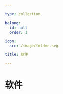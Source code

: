 ```yaml
---

type: collection

belong:
  id: null
  order: 1

icon:
  src: /image/folder.svg

title: 软件

---
```


# 软件

<ShowBreadcrumb />

<ShowResources />

